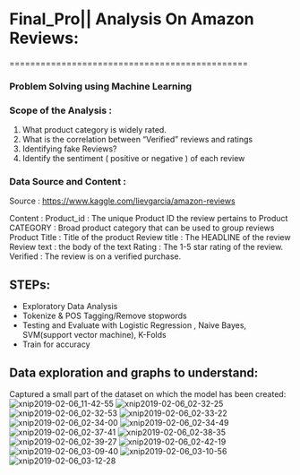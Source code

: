 # Final_Pro|| Analysis On Amazon Reviews:
==============================================
### Problem Solving using Machine Learning

### Scope of the Analysis :

1. What product category is widely rated.
2. What is the correlation between “Verified” reviews and ratings 
3. Identifying fake Reviews?
4. Identify the sentiment ( positive or negative ) of each review

### Data Source and Content :

Source :  https://www.kaggle.com/lievgarcia/amazon-reviews

Content : 
Product_id             : The unique Product ID the review pertains to
Product CATEGORY : Broad product category that can be used to group reviews 
Product Title         : Title of the product
Review title            : The HEADLINE of the review
Review text             :  the body of the text 
Rating                      : The 1-5 star rating of the review.
Verified                   : The review is on a verified purchase.

STEPs:
-------
* Exploratory Data Analysis
* Tokenize & POS Tagging/Remove stopwords
* Testing and Evaluate with Logistic Regression , Naive Bayes, SVM(support vector machine), K-Folds
* Train for accuracy

Data exploration and graphs to understand:
------------------------------------------

Captured a small part of the dataset on which the model has been created:
![xnip2019-02-06_11-42-55](https://user-images.githubusercontent.com/41707119/52384818-04a0b480-2a4d-11e9-9b15-0e9c1ccb64cd.jpg)
![xnip2019-02-06_02-32-25](https://user-images.githubusercontent.com/41707119/52384805-04081e00-2a4d-11e9-8234-f70b41a992c8.jpg)
![xnip2019-02-06_02-32-53](https://user-images.githubusercontent.com/41707119/52384806-04081e00-2a4d-11e9-9702-d8c60e86ce22.jpg)
![xnip2019-02-06_02-33-22](https://user-images.githubusercontent.com/41707119/52384807-04081e00-2a4d-11e9-9fb3-b8e6503445d4.jpg)
![xnip2019-02-06_02-34-00](https://user-images.githubusercontent.com/41707119/52384808-04081e00-2a4d-11e9-8b42-d43b3d4e98e2.jpg)
![xnip2019-02-06_02-34-49](https://user-images.githubusercontent.com/41707119/52384809-04081e00-2a4d-11e9-84b4-6f0352e58e48.jpg)
![xnip2019-02-06_02-37-41](https://user-images.githubusercontent.com/41707119/52384811-04081e00-2a4d-11e9-879e-1977bde0ac13.jpg)
![xnip2019-02-06_02-38-35](https://user-images.githubusercontent.com/41707119/52384812-04081e00-2a4d-11e9-911a-0f86ca6430e7.jpg)
![xnip2019-02-06_02-39-27](https://user-images.githubusercontent.com/41707119/52384813-04a0b480-2a4d-11e9-8702-303f6f172bc2.jpg)
![xnip2019-02-06_02-42-19](https://user-images.githubusercontent.com/41707119/52384814-04a0b480-2a4d-11e9-9ae9-cb790cc65a28.jpg)
![xnip2019-02-06_03-09-40](https://user-images.githubusercontent.com/41707119/52384815-04a0b480-2a4d-11e9-9edd-a3110cce8f97.jpg)
![xnip2019-02-06_03-10-56](https://user-images.githubusercontent.com/41707119/52384816-04a0b480-2a4d-11e9-9959-a3dd2395ab83.jpg)
![xnip2019-02-06_03-12-28](https://user-images.githubusercontent.com/41707119/52384817-04a0b480-2a4d-11e9-9f24-152a7aab5e25.jpg)


